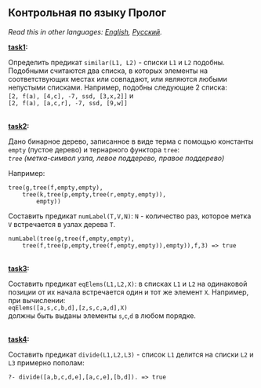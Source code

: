 ## Контрольная по языку Пролог

*Read this in other languages: [English](README.md), [Русский](README.ru.md).*

<b>[task1](./task1.pl):</b><br>

Определить предикат `similar(L1, L2)` - списки `L1` и `L2` подобны.
Подобными считаются два списка, в которых элементы на соответствующих местах или
совпадают, или являются любыми непустыми списками.
Например, подобны следующие 2 списка:<br>
`[2, f(a), [4,c], -7, ssd, [3,x,2]]` и<br>
`[2, f(a), [a,c,r], -7, ssd, [9,w]]`

<br><b>[task2](./task2.pl):</b><br>

Дано бинарное дерево, записанное в виде терма с помощью константы `empty`
(пустое дерево) и тернарного функтора `tree`:<br>
*`tree` (метка-символ узла, левое поддерево, правое поддерево)*<br>

Например:
```
tree(g,tree(f,empty,empty),
    tree(k,tree(p,empty,tree(r,empty,empty)),
        empty))
```
Составить предикат `numLabel(T,V,N)`: `N` - количество раз, которое метка `V`
встречается в узлах дерева `Т`.
```
numLabel(tree(g,tree(f,empty,empty),
    tree(f,tree(p,empty,tree(f,empty,empty)),empty)),f,3) => true
```

<br><b>[task3](./task3.pl):</b><br>

Составить предикат `eqElems(L1,L2,X)`: в списках `L1` и `L2` на одинаковой
позиции от их начала встречается один и тот же элемент `Х`. Например, при
вычислении:<br>
`eqElems([a,s,c,b,d],[z,s,c,a,d],X)`<br>
должны быть выданы элементы `s`,`c`,`d` в любом порядке.

<br><b>[task4](./task4.pl):</b><br>
    
Составить предикат `divide(L1,L2,L3)` - список `L1` делится на списки `L2` и `L3`
примерно пополам:
```
?- divide([a,b,c,d,e],[a,c,e],[b,d]). => true
```
